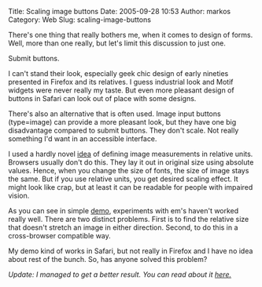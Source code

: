 Title: Scaling image buttons
Date: 2005-09-28 10:53
Author: markos
Category: Web
Slug: scaling-image-buttons

There's one thing that really bothers me, when it comes to design of
forms. Well, more than one really, but let's limit this discussion to
just one.

Submit buttons.

I can't stand their look, especially geek chic design of early nineties
presented in Firefox and its relatives. I guess industrial look and
Motif widgets were never really my taste. But even more pleasant design
of buttons in Safari can look out of place with some designs.

There's also an alternative that is often used. Image input buttons
(type=image) can provide a more pleasant look, but they have one big
disadvantage compared to submit buttons. They don't scale. Not really
something I'd want in an accessible interface.

I used a hardly novel
[idea](http://clagnut.com/sandbox/imagetest/ "Clagnut's image tests") of
defining image measurements in relative units. Browsers usually don't do
this. They lay it out in original size using absolute values. Hence,
when you change the size of fonts, the size of image stays the same. But
if you use relative units, you get desired scaling effect. It might look
like crap, but at least it can be readable for people with impaired
vision.

As you can see in simple
[demo](http://markos.gaivo.net/examples/imgbutton/index.html),
experiments with em's haven't worked really well. There are two distinct
problems. First is to find the relative size that doesn't stretch an
image in either direction. Second, to do this in a cross-browser
compatible way.

My demo kind of works in Safari, but not really in Firefox and I have no
idea about rest of the bunch. So, has anyone solved this problem?

*Update: I managed to get a better result. You can read about it
[here.](http://markos.gaivo.net/blog/?p=34)*

